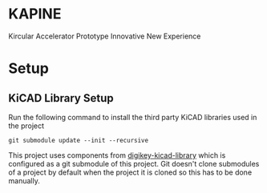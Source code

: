 # KAPINE
Kircular Accelerator Prototype Innovative New Experience

# Setup

## KiCAD Library Setup
Run the following command to install the third party KiCAD libraries used in the project

`git submodule update --init --recursive`

This project uses components from [digikey-kicad-library](https://github.com/Digi-Key/digikey-kicad-library) which is configured as a git submodule of this project. Git doesn't clone submodules of a project by default when the project it is cloned so this has to be done manually.
